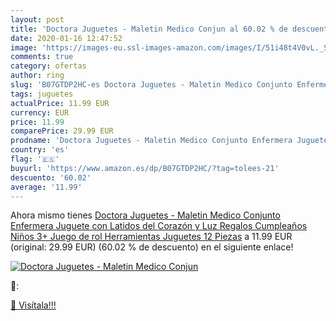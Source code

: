 ```yaml
---
layout: post
title: 'Doctora Juguetes - Maletin Medico Conjun al 60.02 % de descuento'
date: 2020-01-16 12:47:52
image: 'https://images-eu.ssl-images-amazon.com/images/I/51i48t4V0vL._SL200_.jpg'
comments: true
category: ofertas
author: ring
slug: 'B07GTDP2HC-es Doctora Juguetes - Maletin Medico Conjunto Enfermera...'
tags: juguetes
actualPrice: 11.99 EUR
currency: EUR
price: 11.99
comparePrice: 29.99 EUR
prodname: 'Doctora Juguetes - Maletin Medico Conjunto Enfermera Juguete con Latidos del Corazón y Luz Regalos Cumpleaños Niños 3+ Juego de rol Herramientas Juguetes 12 Piezas'
country: 'es'
flag: '🇪🇸'
buyurl: 'https://www.amazon.es/dp/B07GTDP2HC/?tag=tolees-21'
descuento: '60.02'
average: '11.99'
---
```


Ahora mismo tienes [Doctora Juguetes - Maletin Medico Conjunto Enfermera Juguete con Latidos del Corazón y Luz Regalos Cumpleaños Niños 3+ Juego de rol Herramientas Juguetes 12 Piezas](https://www.amazon.es/dp/B07GTDP2HC/?tag=tolees-21) a 11.99 EUR (original: 29.99 EUR) (60.02 %  de descuento) en el siguiente enlace!

[![Doctora Juguetes - Maletin Medico Conjun](https://images-eu.ssl-images-amazon.com/images/I/51i48t4V0vL._SL200_.jpg)](https://www.amazon.es/dp/B07GTDP2HC/?tag=tolees-21)

🔎:


[🛒 Visítala!!!](https://www.amazon.es/dp/B07GTDP2HC/?tag=tolees-21)
